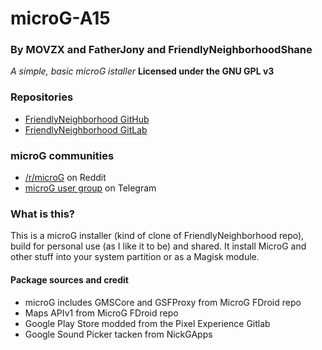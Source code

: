 # microG-A15

### By MOVZX and FatherJony and FriendlyNeighborhoodShane
*A simple, basic microG istaller*
**Licensed under the GNU GPL v3**

### Repositories
* [FriendlyNeighborhood GitHub](https://github.com/FriendlyNeighborhoodShane/MinMicroG)
* [FriendlyNeighborhood GitLab](https://gitlab.com/FriendlyNeighborhoodShane/MinMicroG)

### microG communities
* [/r/microG](https://reddit.com/r/microG) on Reddit
* [microG user group](https://t.me/microg) on Telegram

### What is this?
This is a  microG installer (kind of clone of FriendlyNeighborhood repo), build for personal use (as I like it to be) and shared.
It install MicroG and other stuff into your system partition or as a Magisk module.

#### Package sources and credit
- microG includes GMSCore and GSFProxy from MicroG FDroid repo
- Maps APIv1 from MicroG FDroid repo
- Google Play Store modded from the Pixel Experience Gitlab
- Google Sound Picker tacken from NickGApps
